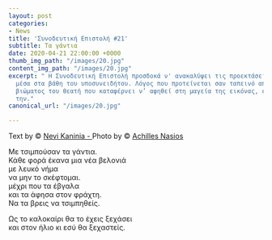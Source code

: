 ```yaml
---
layout: post
categories:
- News
title: 'Συνοδευτική Επιστολή #21'
subtitle: Τα γάντια
date: 2020-04-21 22:00:00 +0000
thumb_img_path: "/images/20.jpg"
content_img_path: "/images/20.jpg"
excerpt: " Η Συνοδευτική Επιστολή προσδοκά ν' ανακαλύψει τις προεκτάσεις της εικόνας
  μέσα στα βάθη του υποσυνειδήτου. Λόγος που προτείνεται σαν ταπεινό απαύγασμα του
  βιώματος του θεατή που καταφέρνει ν’ αφηθεί στη μαγεία της εικόνας, επαναδημιουργώντας
  την."
canonical_url: "/images/20.jpg"

---
```

Text by © <a href="https://www.facebook.com/nevi.kaninia" target="blank">Nevi Kaninia - </a>Photo by © <a href="https://anikon.org/" target="blank">Achilles Nasios</a>

Με τσιμπούσαν τα γάντια.  
Κάθε φορά έκανα μια νέα βελονιά  
με λευκό νήμα  
να μην το σκέφτομαι.  
μέχρι που τα έβγαλα  
και τα άφησα στον φράχτη.  
Να τα βρεις να τσιμπηθείς.

Ως το καλοκαίρι θα το έχεις ξεχάσει  
και στον ήλιο κι εσύ θα ξεχαστείς.
